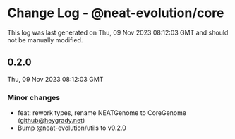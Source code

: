 # Change Log - @neat-evolution/core

This log was last generated on Thu, 09 Nov 2023 08:12:03 GMT and should not be manually modified.

<!-- Start content -->

## 0.2.0

Thu, 09 Nov 2023 08:12:03 GMT

### Minor changes

- feat: rework types, rename NEATGenome to CoreGenome (github@heygrady.net)
- Bump @neat-evolution/utils to v0.2.0
